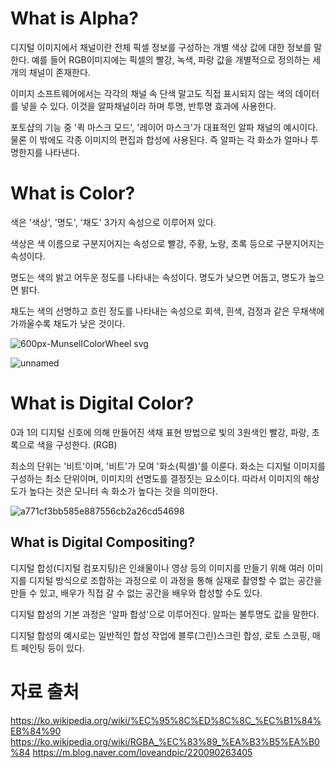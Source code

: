 # What is Alpha?

디지털 이미지에서 채널이란 전체 픽셀 정보를 구성하는 개별 색상 값에 대한 정보를 말한다. 예를 들어 RGB이미지에는 픽셀의 빨강, 녹색, 파랑 값을 개별적으로 정의하는 세 개의 채널이 존재한다.

이미지 소프트웨어에서는 각각의 채널 속 단색 말고도 직접 표시되지 않는 색의 데이터를 넣을 수 있다. 이것을 알파채널이라 하며 투명, 반투명 효과에 사용한다.

포토샵의 기능 중 '퀵 마스크 모드', '레이어 마스크'가 대표적인 알파 채널의 예시이다. 물론 이 밖에도 각종 이미지의 편집과 합성에 사용된다. 즉 알파는 각 화소가 얼마나 투명한지를 나타낸다.


# What is Color?

색은 '색상', '명도', '채도' 3가지 속성으로 이루어져 있다. 

색상은 색 이름으로 구분지어지는 속성으로 빨강, 주황, 노랑, 초록 등으로 구분지어지는 속성이다. 

명도는 색의 밝고 어두운 정도를 나타내는 속성이다. 명도가 낮으면 어둡고, 명도가 높으면 밝다. 

채도는 색의 선명하고 흐린 정도를 나타내는 속성으로 회색, 흰색, 검정과 같은 무채색에 가까울수록 채도가 낮은 것이다.

![600px-MunsellColorWheel svg](https://user-images.githubusercontent.com/71221618/93717828-3d09ed80-fbb3-11ea-8765-ce09e8fc0ebd.png)

![unnamed](https://user-images.githubusercontent.com/71221618/93717902-9e31c100-fbb3-11ea-9448-951d36be836e.jpg)


# What is Digital Color?

0과 1의 디지털 신호에 의해 만들어진 색채 표현 방법으로 빛의 3원색인 빨강, 파랑, 초록으로 색을 구성한다. (RGB)

최소의 단위는 '비트'이며, '비트'가 모여 '화소(픽셀)'를 이룬다. 화소는 디지털 이미지를 구성하는 최소 단위이며, 이미지의 선명도를 결정짓는 요소이다. 따라서 이미지의 해상도가 높다는 것은 모니터 속 화소가 높다는 것을 의미한다.

![a771cf3bb585e887556cb2a26cd54698](https://user-images.githubusercontent.com/71221618/93718240-c15d7000-fbb5-11ea-9be5-767271ec238a.gif)


## What is Digital Compositing?

디지털 합성(디지털 컴포지팅)은 인쇄물이나 영상 등의 이미지를 만들기 위해 여러 이미지를 디지털 방식으로 조합하는 과정으로 이 과정을 통해 실재로 촬영할 수 없는 공간을 만들 수 있고, 배우가 직접 갈 수 없는 공간을 배우와 합성할 수도 있다.

디지털 합성의 기본 과정은 '알파 합성'으로 이루어진다. 알파는 불투명도 값을 말한다. 

디지털 합성의 예시로는 일반적인 합성 작업에 블루(그린)스크린 합성, 로토 스코핑, 매트 페인팅 등이 있다.


# 자료 출처

https://ko.wikipedia.org/wiki/%EC%95%8C%ED%8C%8C_%EC%B1%84%EB%84%90
https://ko.wikipedia.org/wiki/RGBA_%EC%83%89_%EA%B3%B5%EA%B0%84
https://m.blog.naver.com/loveandpic/220090263405
